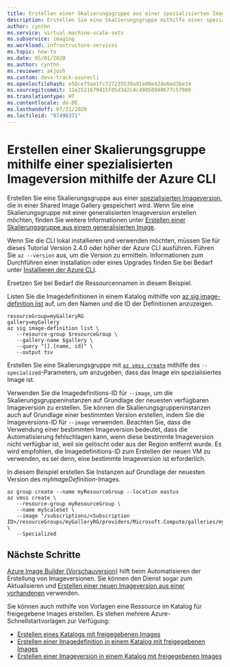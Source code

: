 ```yaml
---
title: Erstellen einer Skalierungsgruppe aus einer spezialisierten Imageversion mithilfe der Azure CLI
description: Erstellen Sie eine Skalierungsgruppe mithilfe einer spezialisierten Imageversion in einer Shared Image Gallery mithilfe der Azure CLI.
author: cynthn
ms.service: virtual-machine-scale-sets
ms.subservice: imaging
ms.workload: infrastructure-services
ms.topic: how-to
ms.date: 05/01/2020
ms.author: cynthn
ms.reviewer: akjosh
ms.custom: devx-track-azurecli
ms.openlocfilehash: e58cef5ae1fc727235539a91e80e424e6ed3be34
ms.sourcegitcommit: 11e2521679415f05d3d2c4c49858940677c57900
ms.translationtype: HT
ms.contentlocale: de-DE
ms.lasthandoff: 07/31/2020
ms.locfileid: "87496371"
---
```

# <a name="create-a-scale-set-using-a-specialized-image-version-with-the-azure-cli"></a>Erstellen einer Skalierungsgruppe mithilfe einer spezialisierten Imageversion mithilfe der Azure CLI

Erstellen Sie eine Skalierungsgruppe aus einer [spezialisierten Imageversion](../virtual-machines/linux/shared-image-galleries.md#generalized-and-specialized-images), die in einer Shared Image Gallery gespeichert wird. Wenn Sie eine Skalierungsgruppe mit einer generalisierten Imageversion erstellen möchten, finden Sie weitere Informationen unter [Erstellen einer Skalierungsgruppe aus einem generalisierten Image](instance-generalized-image-version-cli.md).

Wenn Sie die CLI lokal installieren und verwenden möchten, müssen Sie für dieses Tutorial Version 2.4.0 oder höher der Azure CLI ausführen. Führen Sie `az --version` aus, um die Version zu ermitteln. Informationen zum Durchführen einer Installation oder eines Upgrades finden Sie bei Bedarf unter [Installieren der Azure CLI]( /cli/azure/install-azure-cli).

Ersetzen Sie bei Bedarf die Ressourcennamen in diesem Beispiel. 

Listen Sie die Imagedefinitionen in einem Katalog mithilfe von [az sig image-definition list](/cli/azure/sig/image-definition#az-sig-image-definition-list) auf, um den Namen und die ID der Definitionen anzuzeigen.

```azurecli-interactive 
resourceGroup=myGalleryRG
gallery=myGallery
az sig image-definition list \
   --resource-group $resourceGroup \
   --gallery-name $gallery \
   --query "[].[name, id]" \
   --output tsv
```

Erstellen Sie eine Skalierungsgruppe mit [`az vmss create`](/cli/azure/vmss#az-vmss-create) mithilfe des `--specialized`-Parameters, um anzugeben, dass das Image ein spezialisiertes Image ist.

Verwenden Sie die Imagedefinitions-ID für `--image`, um die Skalierungsgruppeninstanzen auf Grundlage der neuesten verfügbaren Imageversion zu erstellen. Sie können die Skalierungsgruppeninstanzen auch auf Grundlage einer bestimmten Version erstellen, indem Sie die Imageversions-ID für `--image` verwenden. Beachten Sie, dass die Verwendung einer bestimmten Imageversion bedeutet, dass die Automatisierung fehlschlagen kann, wenn diese bestimmte Imageversion nicht verfügbar ist, weil sie gelöscht oder aus der Region entfernt wurde. Es wird empfohlen, die Imagedefinitions-ID zum Erstellen der neuen VM zu verwenden, es sei denn, eine bestimmte Imageversion ist erforderlich.

In diesem Beispiel erstellen Sie Instanzen auf Grundlage der neuesten Version des *myImageDefinition*-Images.

```azurecli
az group create --name myResourceGroup --location eastus
az vmss create \
   --resource-group myResourceGroup \
   --name myScaleSet \
   --image "/subscriptions/<Subscription ID>/resourceGroups/myGalleryRG/providers/Microsoft.Compute/galleries/myGallery/images/myImageDefinition" \
   --Specialized
```


## <a name="next-steps"></a>Nächste Schritte
[Azure Image Builder (Vorschauversion)](../virtual-machines/linux/image-builder-overview.md) hilft beim Automatisieren der Erstellung von Imageversionen. Sie können den Dienst sogar zum Aktualisieren und [Erstellen einer neuen Imageversion aus einer vorhandenen](../virtual-machines/linux/image-builder-gallery-update-image-version.md) verwenden. 

Sie können auch mithilfe von Vorlagen eine Ressource im Katalog für freigegebene Images erstellen. Es stehen mehrere Azure-Schnellstartvorlagen zur Verfügung: 

- [Erstellen eines Katalogs mit freigegebenen Images](https://azure.microsoft.com/resources/templates/101-sig-create/)
- [Erstellen einer Imagedefinition in einem Katalog mit freigegebenen Images](https://azure.microsoft.com/resources/templates/101-sig-image-definition-create/)
- [Erstellen einer Imageversion in einem Katalog mit freigegebenen Images](https://azure.microsoft.com/resources/templates/101-sig-image-version-create/)

